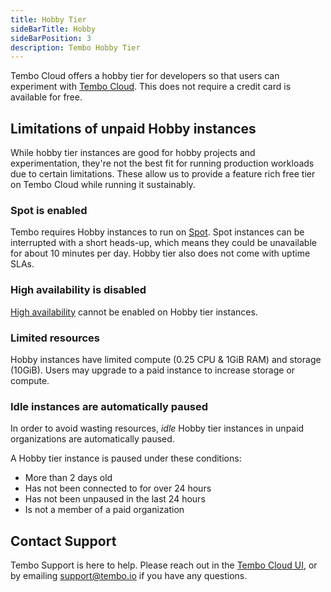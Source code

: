 ```yaml
---
title: Hobby Tier
sideBarTitle: Hobby
sideBarPosition: 3
description: Tembo Hobby Tier
---
```


Tembo Cloud offers a hobby tier for developers so that users can experiment with [Tembo Cloud](https://cloud.tembo.io). This does not require a credit card is available for free.

## Limitations of unpaid Hobby instances

While hobby tier instances are good for hobby projects and experimentation, they're not the best fit for running production workloads due to certain limitations. These allow us to provide a feature rich free tier on Tembo Cloud while running it sustainably.

### Spot is enabled

Tembo requires Hobby instances to run on [Spot](/docs/product/cloud/configuration-and-management/spot-instances). Spot instances can be interrupted with a short heads-up, which means they could be unavailable for about 10 minutes per day. Hobby tier also does not come with uptime SLAs.

### High availability is disabled

[High availability](/docs/product/cloud/configuration-and-management/high-availability) cannot be enabled on Hobby tier instances.

### Limited resources

Hobby instances have limited compute (0.25 CPU & 1GiB RAM) and storage (10GiB). Users may upgrade to a paid instance to increase storage or compute.

### Idle instances are automatically paused

In order to avoid wasting resources, *idle* Hobby tier instances in unpaid organizations are automatically paused.

A Hobby tier instance is paused under these conditions:

- More than 2 days old
- Has not been connected to for over 24 hours
- Has not been unpaused in the last 24 hours
- Is not a member of a paid organization

## Contact Support

Tembo Support is here to help. Please reach out in the [Tembo Cloud UI](https://cloud.tembo.io), or by emailing [support@tembo.io](mailto:support@tembo.io) if you have any questions.
